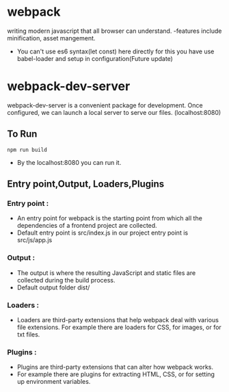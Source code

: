 # webpack

writing modern javascript that all browser can understand.
-features include minification, asset mangement.

- You can't use es6 syntax(let const) here directly for this you have use babel-loader and setup in configuration(Future update)

# webpack-dev-server

webpack-dev-server is a convenient package for development. Once configured, we can launch a local server to serve our files. (localhost:8080)

## To Run

```
npm run build
```

- By the localhost:8080 you can run it.

## Entry point,Output, Loaders,Plugins

### Entry point :

- An entry point for webpack is the starting point from which all the dependencies of a frontend project are collected.
- Default entry point is src/index.js in our project entry point is src/js/app.js

### Output :

- The output is where the resulting JavaScript and static files are collected during the build process.
- Default output folder dist/

### Loaders :

- Loaders are third-party extensions that help webpack deal with various file extensions. For example there are loaders for CSS, for images, or for txt files.

### Plugins :

- Plugins are third-party extensions that can alter how webpack works.
- For example there are plugins for extracting HTML, CSS, or for setting up environment variables.
